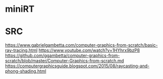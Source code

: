 # miniRT

# SRC
https://www.gabrielgambetta.com/computer-graphics-from-scratch/basic-ray-tracing.html
https://www.youtube.com/watch?v=1HYhrx9bzP8
https://github.com/ggambetta/computer-graphics-from-scratch/blob/master/Computer-Graphics-from-scratch.md
https://computergraphicsguide.blogspot.com/2015/08/raycasting-and-phong-shading.html
